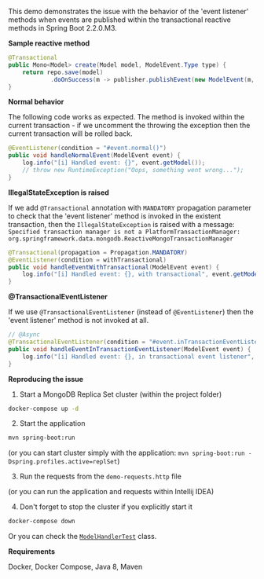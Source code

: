 This demo demonstrates the issue with the behavior of the 'event listener' methods 
when events are published within the transactional reactive methods 
in Spring Boot 2.2.0.M3.

**Sample reactive method**

```java
@Transactional
public Mono<Model> create(Model model, ModelEvent.Type type) {
    return repo.save(model)
            .doOnSuccess(m -> publisher.publishEvent(new ModelEvent(m, type)));
}
```

**Normal behavior**

The following code works as expected. The method is invoked within the current transaction -
if we uncomment the throwing the exception then the current transaction will be rolled back.

```java
@EventListener(condition = "#event.normal()")
public void handleNormalEvent(ModelEvent event) {
    log.info("[i] Handled event: {}", event.getModel());
    // throw new RuntimeException("Oops, something went wrong...");
}
```  

**IllegalStateException is raised**

If we add `@Transactional` annotation with `MANDATORY` propagation parameter to check that 
the 'event listener' method is invoked in the existent transaction, 
then the `IllegalStateException` is raised with a message: 
`Specified transaction manager is not a PlatformTransactionManager: 
org.springframework.data.mongodb.ReactiveMongoTransactionManager`  

```java
@Transactional(propagation = Propagation.MANDATORY)
@EventListener(condition = withTransactional)
public void handleEventWithTransactional(ModelEvent event) {
    log.info("[i] Handled event: {}, with transactional", event.getModel());
}
```

**@TransactionalEventListener**

If we use `@TransactionalEventListener` (instead of `@EventListener`) then 
the 'event listener' method is not invoked at all.   

```java
// @Async
@TransactionalEventListener(condition = "#event.inTransactionEventListener()")
public void handleEventInTransactionEventListener(ModelEvent event) {
    log.info("[i] Handled event: {}, in transactional event listener", event.getModel());
}
```       

**Reproducing the issue**

1) Start a MongoDB Replica Set cluster (within the project folder)
```bash
docker-compose up -d
```

2) Start the application
```bash
mvn spring-boot:run
```

(or you can start cluster simply with the application: `mvn spring-boot:run -Dspring.profiles.active=replSet`)

3) Run the requests from the `demo-requests.http` file 

(or you can run the application and requests within Intellij IDEA)

4) Don't forget to stop the cluster if you explicitly start it
```bash
docker-compose down
```

Or you can check the [`ModelHandlerTest`](src/test/java/io/github/cepr0/issue/ModelHandlerTest.java) class.

**Requirements**

Docker, Docker Compose, Java 8, Maven
